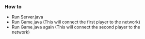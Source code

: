 ### How to

- Run Server.java
- Run Game.java (This will connect the first player to the network)
- Run Game.java again (This will connect the second player to the network)

